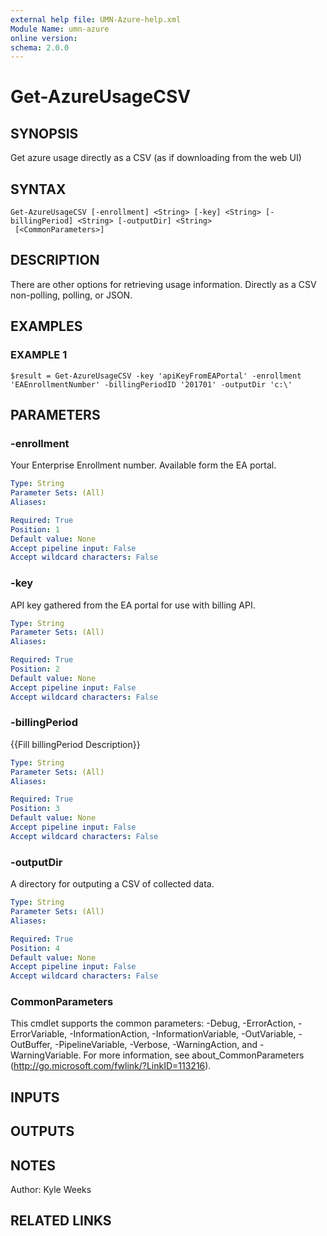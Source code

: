 ```yaml
---
external help file: UMN-Azure-help.xml
Module Name: umn-azure
online version:
schema: 2.0.0
---
```


# Get-AzureUsageCSV

## SYNOPSIS
Get azure usage directly as a CSV (as if downloading from the web UI)

## SYNTAX

```
Get-AzureUsageCSV [-enrollment] <String> [-key] <String> [-billingPeriod] <String> [-outputDir] <String>
 [<CommonParameters>]
```

## DESCRIPTION
There are other options for retrieving usage information.
Directly as a CSV non-polling, polling, or JSON.

## EXAMPLES

### EXAMPLE 1
```
$result = Get-AzureUsageCSV -key 'apiKeyFromEAPortal' -enrollment 'EAEnrollmentNumber' -billingPeriodID '201701' -outputDir 'c:\'
```

## PARAMETERS

### -enrollment
Your Enterprise Enrollment number.
Available form the EA portal.

```yaml
Type: String
Parameter Sets: (All)
Aliases:

Required: True
Position: 1
Default value: None
Accept pipeline input: False
Accept wildcard characters: False
```

### -key
API key gathered from the EA portal for use with billing API.

```yaml
Type: String
Parameter Sets: (All)
Aliases:

Required: True
Position: 2
Default value: None
Accept pipeline input: False
Accept wildcard characters: False
```

### -billingPeriod
{{Fill billingPeriod Description}}

```yaml
Type: String
Parameter Sets: (All)
Aliases:

Required: True
Position: 3
Default value: None
Accept pipeline input: False
Accept wildcard characters: False
```

### -outputDir
A directory for outputing a CSV of collected data.

```yaml
Type: String
Parameter Sets: (All)
Aliases:

Required: True
Position: 4
Default value: None
Accept pipeline input: False
Accept wildcard characters: False
```

### CommonParameters
This cmdlet supports the common parameters: -Debug, -ErrorAction, -ErrorVariable, -InformationAction, -InformationVariable, -OutVariable, -OutBuffer, -PipelineVariable, -Verbose, -WarningAction, and -WarningVariable. For more information, see about_CommonParameters (http://go.microsoft.com/fwlink/?LinkID=113216).

## INPUTS

## OUTPUTS

## NOTES
Author: Kyle Weeks

## RELATED LINKS
